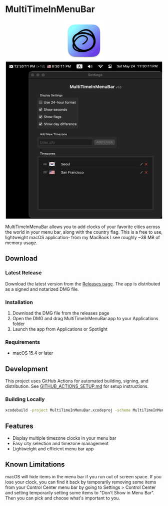 # MultiTimeInMenuBar

<div align="center">
  <img src="MultiTimeInMenuBar/Assets.xcassets/AppIcon.appiconset/icon_256x256.png" alt="MultiTimeInMenuBar" width="128" height="128"> <br />
  <img src="https://github.com/rshin7/MultiTimeInMenuBar/blob/main/.github/images/screenshot.png" alt="MultiTimeInMenuBar" width="500" height="500">
</div>



MultiTimeInMenuBar allows you to add clocks of your favorite cities across the world in your menu bar, along with the country flag. This is a free to use, lightweight macOS application- from my MacBook I see roughly ~38 MB of memory usage.

## Download

### Latest Release
Download the latest version from the [Releases page](https://github.com/rshin/MultiTimeInMenuBar/releases/latest). The app is distributed as a signed and notarized DMG file.

### Installation
1. Download the DMG file from the releases page
2. Open the DMG and drag MultiTimeInMenuBar.app to your Applications folder
3. Launch the app from Applications or Spotlight

### Requirements
- macOS 15.4 or later

## Development

This project uses GitHub Actions for automated building, signing, and distribution. See [GITHUB_ACTIONS_SETUP.md](GITHUB_ACTIONS_SETUP.md) for setup instructions.

### Building Locally
```bash
xcodebuild -project MultiTimeInMenuBar.xcodeproj -scheme MultiTimeInMenuBar -configuration Release build
```

## Features

- Display multiple timezone clocks in your menu bar
- Easy city selection and timezone management
- Lightweight and efficient menu bar app

## Known Limitations
macOS will hide items in the menu bar if you run out of screen space. If you lose your clock, you can find it back by temporarily removing some items from your Control Center menu bar by going to Settings > Control Center and setting temporarily setting some items to "Don't Show in Menu Bar". Then you can pick and choose what's important to you.
